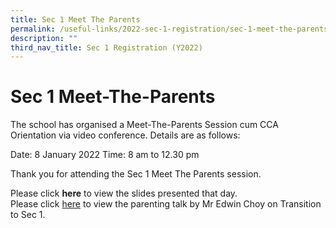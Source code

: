 ```yaml
---
title: Sec 1 Meet The Parents
permalink: /useful-links/2022-sec-1-registration/sec-1-meet-the-parents/
description: ""
third_nav_title: Sec 1 Registration (Y2022)
---
```


# Sec 1 Meet-The-Parents

The school has organised a Meet-The-Parents Session cum CCA Orientation via video conference. 
Details are as follows:

Date:  8 January 2022 
Time:  8 am to 12.30 pm

Thank you for attending the Sec 1 Meet The Parents session. 

Please click **here** to view the slides presented that day. <br>
Please click [here](https://drive.google.com/file/d/1C0jvkwEuzVKNZwOxz5AXRPRoebJUPieK/view) to view the parenting talk by Mr Edwin Choy on Transition to Sec 1.